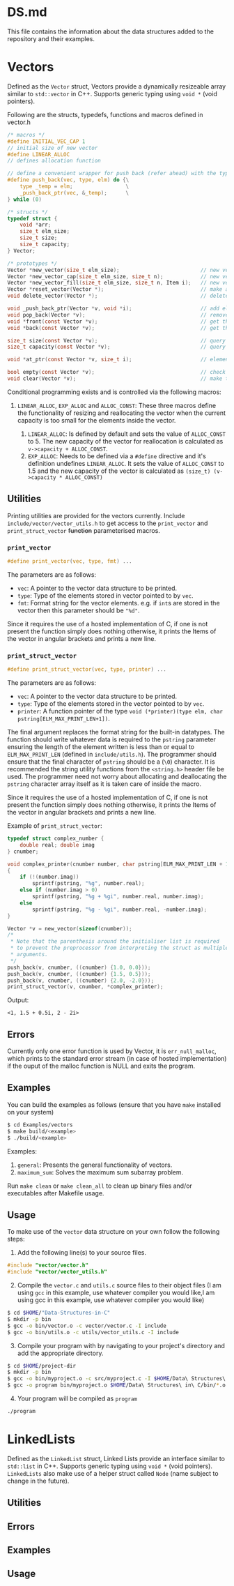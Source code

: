 # DS.md
This file contains the information about the data structures added to the repository and their examples.

# Vectors
Defined as the `Vector` struct, Vectors provide a dynamically resizeable array similar to `std::vector` in C++. Supports generic typing using `void *` (void pointers).

Following are the structs, typedefs, functions and macros defined in vector.h
```c
/* macros */
#define INITIAL_VEC_CAP 1
// initial size of new vector
#define LINEAR_ALLOC
// defines allocation function

// define a convenient wrapper for push back (refer ahead) with the type of the element to be added.
#define push_back(vec, type, elm) do {\
    type _temp = elm;                 \
    _push_back_ptr(vec, &_temp);      \
} while (0)

/* structs */
typedef struct {
    void *arr;
    size_t elm_size;
    size_t size;
    size_t capacity;
} Vector;

/* prototypes */
Vector *new_vector(size_t elm_size);                          // new vector
Vector *new_vector_cap(size_t elm_size, size_t n);            // new vector with a capacity
Vector *new_vector_fill(size_t elm_size, size_t n, Item i);   // new vector with a capacity and initial element
Vector *reset_vector(Vector *);                               // make an allocated vector same as new vector
void delete_vector(Vector *);                                 // delete a vector and it's memory

void _push_back_ptr(Vector *v, void *i);                      // add element to end
void pop_back(Vector *v);                                     // remove element from end
void *front(const Vector *v);                                 // get the first element
void *back(const Vector *v);                                  // get the last element

size_t size(const Vector *v);                                 // query the size
size_t capacity(const Vector *v);                             // query the capacity

void *at_ptr(const Vector *v, size_t i);                      // element access, similar to std::vector::at with bounds checking

bool empty(const Vector *v);                                  // check if vector is empty (size == 0)
void clear(Vector *v);                                        // make the vector empty (size = 0)
```

Conditional programming exists and is controlled via the following macros:
1. `LINEAR_ALLOC`, `EXP_ALLOC` and `ALLOC_CONST`: These three macros define the functionality of resizing and reallocating the vector when the current capacity is too small for the elements inside the vector.

    1. `LINEAR_ALLOC`: Is defined by default and sets the value of `ALLOC_CONST` to 5. The new capacity of the vector for reallocation is calculated as `v->capacity + ALLOC_CONST`.
    2. `EXP_ALLOC`: Needs to be defined via a `#define` directive and it's definition undefines `LINEAR_ALLOC`. It sets the value of `ALLOC_CONST` to 1.5 and the new capacity of the vector is calculated as `(size_t) (v->capacity * ALLOC_CONST)`


## Utilities
Printing utilities are provided for the vectors currently. Include `include/vector/vector_utils.h` to get access to the `print_vector` and `print_struct_vector` ~~function~~ parameterised macros.

### `print_vector`
```c
#define print_vector(vec, type, fmt) ...
```
The parameters are as follows:
* `vec`: A pointer to the vector data structure to be printed.
* `type`: Type of the elements stored in vector pointed to by `vec`.
* `fmt`: Format string for the vector elements. e.g. if `int`s are stored in the vector then this parameter should be `"%d"`.

Since it requires the use of a hosted implementation of C, if one is not present the function simply does nothing otherwise, it prints the Items of the vector in angular brackets and prints a new line.

### `print_struct_vector`
```c
#define print_struct_vector(vec, type, printer) ...
```
The parameters are as follows:
* `vec`: A pointer to the vector data structure to be printed.
* `type`: Type of the elements stored in the vector pointed to by `vec`.
* `printer`: A function pointer of the type `void (*printer)(type elm, char pstring[ELM_MAX_PRINT_LEN+1])`. 

The final argument replaces the format string for the built-in datatypes. The function should write whatever data is required to the `pstring` parameter ensuring the length of the element written is less than or equal to `ELM_MAX_PRINT_LEN` (defined in `include/utils.h`). The programmer should ensure that the final character of `pstring` should be a (`\0`) character. It is recommended the string utility functions from the `<string.h>` header file be used. The programmer need not worry about allocating and deallocating the `pstring` character array itself as it is taken care of inside the macro.

Since it requires the use of a hosted implementation of C, if one is not present the function simply does nothing otherwise, it prints the Items of the vector in angular brackets and prints a new line.

Example of `print_struct_vector`:
```c
typedef struct complex_number {
    double real; double imag
} cnumber;

void complex_printer(cnumber number, char pstring[ELM_MAX_PRINT_LEN + 1])
{
    if (!(number.imag))
        sprintf(pstring, "%g", number.real);
    else if (number.imag > 0)
        sprintf(pstring, "%g + %gi", number.real, number.imag);
    else
        sprintf(pstring, "%g - %gi", number.real, -number.imag);
}

Vector *v = new_vector(sizeof(cnumber));
/*
 * Note that the parenthesis around the initialiser list is required
 * to prevent the preprocessor from interpreting the struct as multiple
 * arguments.
 */
push_back(v, cnumber, ((cnumber) {1.0, 0.0}));
push_back(v, cnumber, ((cnumber) {1.5, 0.5}));
push_back(v, cnumber, ((cnumber) {2.0, -2.0}));
print_struct_vector(v, cnumber, *complex_printer);
```

Output:
```
<1, 1.5 + 0.5i, 2 - 2i>
```

## Errors
Currently only one error function is used by Vector, it is `err_null_malloc`, which prints to the standard error stream (in case of hosted implementation) if the ouput of the malloc function is NULL and exits the program.

## Examples
You can build the examples as follows (ensure that you have `make` installed on your system)
```sh
$ cd Examples/vectors
$ make build/<example>
$ ./build/<example>
```
Examples:
1. `general`: Presents the general functionality of vectors.
2. `maximum_sum`: Solves the maximum sum subarray problem.

Run `make clean` or `make clean_all` to clean up binary files and/or executables after Makefile usage.

## Usage
To make use of the `vector` data structure on your own follow the following steps:
1. Add the following line(s) to your source files.
```c
#include "vector/vector.h"
#include "vector/vector_utils.h"
```

2. Compile the `vector.c` and `utils.c` source files to their object files (I am using `gcc` in this example, use whatever compiler you would like,I am using gcc in this example, use whatever compiler you would like)
```sh
$ cd $HOME/"Data-Structures-in-C"
$ mkdir -p bin
$ gcc -o bin/vector.o -c vector/vector.c -I include
$ gcc -o bin/utils.o -c utils/vector_utils.c -I include
```

3. Compile your program with by navigating to your project's directory and add the appropriate directory.
```sh
$ cd $HOME/project-dir
$ mkdir -p bin
$ gcc -o bin/myproject.o -c src/myproject.c -I $HOME/Data\ Structures\ in\ C/include
$ gcc -o program bin/myproject.o $HOME/Data\ Structures\ in\ C/bin/*.o
```

4. Your program will be compiled as `program`
```sh
./program
```

# LinkedLists
Defined as the `LinkedList` struct, Linked Lists provide an interface similar to `std::list` in C++. Supports generic typing using `void *` (void pointers). `LinkedLists` also make use of a helper struct called `Node` (name subject to change in the future).

## Utilities
## Errors
## Examples
## Usage